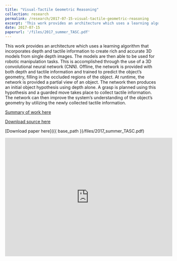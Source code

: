 ```yaml
---
title: "Visual-Tactile Geometric Reasoning"
collection: research
permalink: /research/2017-07-15-visual-tactile-geometric-reasoning
excerpt: 'This work provides an architecture which uses a learning algorithm that incorporates depth and tactile information to create rich and accurate 3D models from single depth images. The models are then able to be used for robotic manipulation tasks. This is accomplished through the use of a 3D convolutional neural network (CNN). Offline, the network is provided with both depth and tactile information and trained to predict the object’s geometry, filling in the occluded regions of the object. At runtime, the network is provided a partial view of an object. The network then produces an initial object hypothesis using depth alone. A grasp is planned using this hypothesis and a guarded move takes place to collect tactile information. The network can then improve the system’s understanding of the object’s geometry by utilizing the newly collected tactile information.'
date: 2017-07-15
paperurl: '/files/2017_summer_TASC.pdf'
---
```

This work provides an architecture which uses a learning algorithm that incorporates depth and tactile information to create rich and accurate 3D models from single depth images. The models are then able to be used for robotic manipulation tasks. This is accomplished through the use of a 3D convolutional neural network (CNN). Offline, the network is provided with both depth and tactile information and trained to predict the object’s geometry, filling in the occluded regions of the object. At runtime, the network is provided a partial view of an object. The network then produces an initial object hypothesis using depth alone. A grasp is planned using this hypothesis and a guarded move takes place to collect tactile information. The network can then improve the system’s understanding of the object’s geometry by utilizing the newly collected tactile information.

[Summary of work here](https://curg-bci.github.io/HumanRobotInterfaceforAssistiveGrasping/project.html)

[Download source here](https://github.com/CURG-BCI/bci_project)

[Download paper here]({{ base_path }}/files/2017_summer_TASC.pdf)

<iframe width="550" height="390" src="https://www.youtube.com/embed/vsJwSkVBtkY" frameborder="0" allowfullscreen></iframe>
